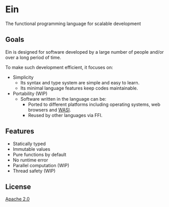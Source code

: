 # Ein

The functional programming language for scalable development

## Goals

Ein is designed for software developed by a large number of people and/or over a long period of time.

To make such development efficient, it focuses on:

- Simplicity
  - Its syntax and type system are simple and easy to learn.
  - Its minimal language features keep codes maintainable.
- Portability (WIP)
  - Software written in the language can be:
    - Ported to different platforms including operating systems, web browsers and [WASI](https://wasi.dev/).
    - Reused by other languages via FFI.

## Features

- Statically typed
- Immutable values
- Pure functions by default
- No runtime error
- Parallel computation (WIP)
- Thread safety (WIP)

## License

[Apache 2.0](https://github.com/ein-lang/ein/blob/main/LICENSE)
